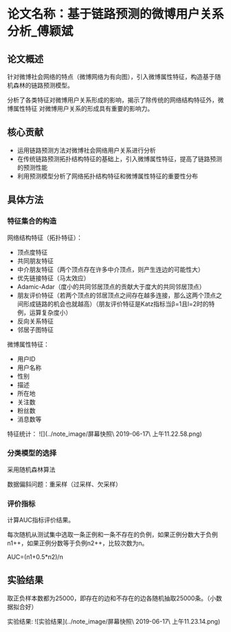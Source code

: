 # 论文名称：基于链路预测的微博用户关系分析_傅颖斌

## 论文概述

针对微博社会网络的特点（微博网络为有向图），引入微博属性特征，构造基于随机森林的链路预测模型。

分析了各类特征对微博用户关系形成的影响，揭示了除传统的网络结构特征外，微博属性特征 对微博用户关系的形成具有重要的影响力。

## 核心贡献

- 运用链路预测方法对微博社会网络用户关系进行分析
- 在传统链路预测拓扑结构特征的基础上，引入微博属性特征，提高了链路预测的预测性能
- 利用预测模型分析了网络拓扑结构特征和微博属性特征的重要性分布

## 具体方法

### 特征集合的构造

网络结构特征（拓扑特征）：

- 顶点度特征
- 共同朋友特征
- 中介朋友特征（两个顶点存在许多中介顶点，则产生连边的可能性大）
- 优先链接特征（马太效应）
- Adamic-Adar（度小的共同邻居顶点的贡献大于度大的共同邻居顶点）
- 朋友评价特征（若两个顶点的邻居顶点之间存在越多连接，那么这两个顶点之间形成链路的机会也就越高）（朋友评价特征是Katz指标当β=1且l=2时的特例，运算复杂度小）
- 反向关系特征
- 邻居子图特征

微博属性特征：

- 用户ID
- 用户名称
- 性别
- 描述
- 所在地
- 关注数
- 粉丝数
- 消息数等

特征统计：
![](../note_image/屏幕快照\ 2019-06-17\ 上午11.22.58.png)

### 分类模型的选择

采用随机森林算法

数据偏斜问题：重采样（过采样、欠采样）

### 评价指标

计算AUC指标评价结果。

每次随机从测试集中选取一条正例和一条不存在的负例，如果正例分数大于负例n1++，如果正例分数等于负例n2++，比较次数为n。

AUC=(n1+0.5*n2)/n

## 实验结果

取正负样本数都为25000，即存在的边和不存在的边各随机抽取25000条。（小数据拟合好）

实验结果:
![实验结果](../note_image/屏幕快照\ 2019-06-17\ 上午11.23.14.png)




















 